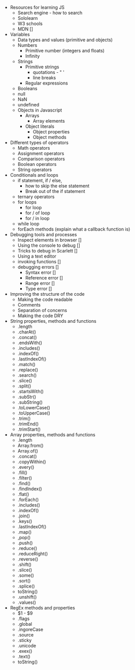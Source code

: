 * Resources for learning JS
  * Search engine - how to search
  * Sololearn
  * W3 schools
  * MDN                                                     []
* Variables
  * Data types and values (primitive and objects)
  * Numbers
    * Primitive number (integers and floats)
    * Infinity
  * Strings
    * Primitive strings
      * quotations - " '
      * line breaks
    * Regular expressions
  * Booleans
  * null
  * NaN
  * undefined
  * Objects in Javascript
    * Arrays
      * Array elements
    * Object literals
      * Object properties
      * Object methods
* Different types of operators
  * Math operators
  * Assignment operators
  * Comparison operators
  * Boolean operators
  * String operators
* Conditionals and loops
  * if statement, if / else,
    * how to skip the else statement
    * Break out of the if statement
  * ternary operators
  * for loops
    * for loop
    * for / of loop
    * for / in loop
  * while loop
  * forEach methods (explain what a callback function is)
* Debugging tools and processes
  * Inspect elements in browser                               []
  * Using the console to debug                                []
  * Tricks to debug in Scarlett                               []
  * Using a text editor
  * invoking functions                                        []
  * debugging errors                                          []
    * Syntax error                                            []
    * Reference error                                         []
    * Range error                                             []
    * Type error                                              []
* Improving the structure of the code
  * Making the code readable
  * Comments
  * Separation of concerns
  * Making the code DRY
* String properties, methods and functions
  * .length
  * .charAt()
  * .concat()
  * .endsWith()
  * .includes()
  * .indexOf()
  * .lastIndexOf()
  * .match()
  * .replace()
  * .search()
  * .slice()
  * .split()
  * .startsWith()
  * .subStr()
  * .subString()
  * .toLowerCase()
  * .toUpperCase()
  * .trim()
  * .trimEnd()
  * .trimStart()
* Array properties, methods and functions
  * .length
  * Array.from()
  * Array.of()
  * .concat()
  * .copyWithin()
  * .every()
  * .fill()
  * .filter()
  * .find()
  * .findIndex()
  * .flat()
  * .forEach()
  * .includes()
  * .indexOf()
  * .join()
  * .keys()
  * .lastIndexOf()
  * .map()
  * ,pop()
  * .push()
  * .reduce()
  * .reduceRight()
  * .reverse()
  * .shift()
  * .slice()
  * .some()
  * .sort()
  * .splice()
  * toString()
  * .unshift()
  * .values()
* RegEx methods and properties
  * $1 - $9
  * .flags
  * .global
  * .ingoreCase
  * .source
  * .sticky
  * .unicode
  * .exex()
  * .text()
  * toString()

